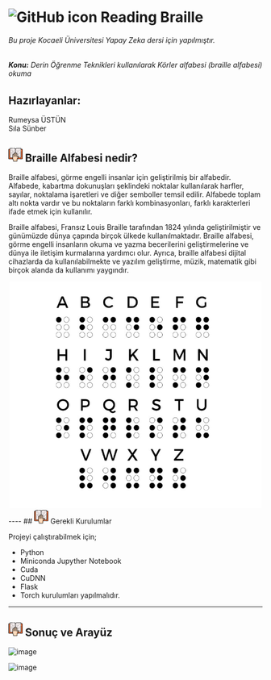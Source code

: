 # <img src="https://github.com/fluidicon.png" width="28" height="28" alt="GitHub icon"/> Reading Braille
###### *Bu proje Kocaeli Üniversitesi Yapay Zeka dersi için yapılmıştır.*
###### ***Konu:** Derin Öğrenme Teknikleri kullanılarak Körler alfabesi (braille alfabesi) okuma* 

## Hazırlayanlar:   
Rumeysa ÜSTÜN     
Sıla Sünber

## <img src="https://github.com/rumeysaustun/Reading-Braille/blob/main/img/braille.png" width="28" height="28" alt="Alfabe icon"/> Braille Alfabesi nedir?

Braille alfabesi, görme engelli insanlar için geliştirilmiş bir alfabedir. Alfabede, kabartma dokunuşları şeklindeki noktalar kullanılarak harfler, sayılar, noktalama işaretleri ve diğer semboller temsil edilir. Alfabede toplam altı nokta vardır ve bu noktaların farklı kombinasyonları, farklı karakterleri ifade etmek için kullanılır.

Braille alfabesi, Fransız Louis Braille tarafından 1824 yılında geliştirilmiştir ve günümüzde dünya çapında birçok ülkede kullanılmaktadır. Braille alfabesi, görme engelli insanların okuma ve yazma becerilerini geliştirmelerine ve dünya ile iletişim kurmalarına yardımcı olur. Ayrıca, braille alfabesi dijital cihazlarda da kullanılabilmekte ve yazılım geliştirme, müzik, matematik gibi birçok alanda da kullanımı yaygındır.



<div align="center">
   <img src="https://github.com/rumeysaustun/Reading-Braille/blob/main/img/braille_diagram.jpg" width="500" height="450" alt="Alfabe icon"/>
</div>
----
## <img src="https://github.com/rumeysaustun/Reading-Braille/blob/main/img/braille.png" width="28" height="28" alt="Alfabe icon"/> Gerekli Kurulumlar

Projeyi çalıştırabilmek için;
- Python 
- Miniconda Jupyther Notebook
- Cuda
- CuDNN
- Flask
- Torch
kurulumları yapılmalıdır.

-----

## <img src="https://github.com/rumeysaustun/Reading-Braille/blob/main/img/braille.png" width="28" height="28" alt="Alfabe icon"/> Sonuç ve Arayüz 

![image](https://github.com/rumeysaustun/Reading-Braille/assets/59111328/c4fcbd6c-ee11-4383-9ee9-c1ba2712f09b)

![image](https://github.com/rumeysaustun/Reading-Braille/assets/59111328/40ef388f-d51a-47a2-a4b5-9b1354f229a5)

